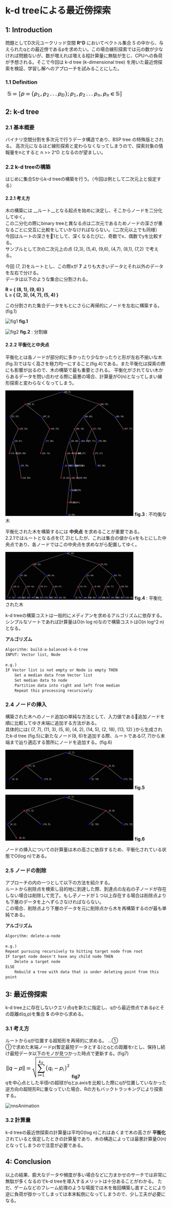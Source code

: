 # k-d treeによる最近傍探索　

## 1: Introduction
問題としてD次元ユークリッド空間 __R^D__ においてベクトル集合 S の中から、与えられたqとの最近傍であるpを求めたい。この場合線形探索では元の数が少なければ問題ないが、数が増えれば増える程計算量に無駄が生じ、CPUへの負荷が予想される。そこで今回は k-d tree (k-dimensional tree) を用いた最近傍探索を検証、学習し解へのアプローチを試みることにした。

### 1.1 Definition

![img05](./kdtree_img/img05.jpg)

## 2: k-d tree 

### 2.1 基本概要

バイナリ空間分割を多次元で行うデータ構造であり、BSP tree の特殊版とされる。
高次元になるほど線形探索と変わらなくなってしまうので、探索対象の情報量をnとすると n >> 2^D となるのが望ましい。  


### 2.2 k-d treeの構築

はじめに集合Sからk-d treeの構築を行う。（今回は例として二次元上と仮定する）

#### 2.2.1 考え方

木の構築には __ルート__となる起点を始めに決定し、そこからノードを二分化してゆく。  
この二分化の際にbinary treeと異なる点は二次元であるためノードの深さが重なるごとに交互に比較をしていかなければならない。（二次元以上でも同様）  
今回はルートの深さを1として、深くなるたびに、奇数でx、偶数でyを比較する。  
サンプルとして次の二次元上の点 (2,3), (5,4), (9,6), (4,7), (8,1), (7,2) で考える。  


今回 (7, 2)をルートとし、この際xが __7__ よりも大きいデータとそれ以外のデータを左右で分ける。  
データは以下のような集合に分割される。  

__R = { (8, 1), (9, 6) }__  
__L = { (2, 3), (4, 7), (5, 4) }__

この分割された集合データをもとにさらに再帰的にノードを左右に構築する。(fig.1)


![fig1](http://upload.wikimedia.org/wikipedia/commons/thumb/2/25/Tree_0001.svg/300px-Tree_0001.svg.png) __fig.1__  

  

![fig2](http://upload.wikimedia.org/wikipedia/commons/thumb/b/bf/Kdtree_2d.svg/370px-Kdtree_2d.svg.png) 
__fig.2__ : 分割線



#### 2.2.2 平衡化と中央点
平衡化とは各ノードが部分的に多かったり少なかったりと形が左右不揃いな木(fig.3)ではなく高さを極力均一にすること(fig.4)である。また平衡化は探索の際にも影響が出るので、木の構築で最も重要とされる。
平衡化がされてない木からあるデータを問い合わせる際に最悪の場合、計算量がO(n)となってしまい線形探索と変わらなくなってしまう。

![fig3](./kdtree_img/img01.jpg) 
__fig.3__ : 不均衡な木


平衡化された木を構築するには __中央点__ を求めることが重要である。  
2.2.1ではルートとなる点を(7, 2)としたが、これは集合の値からxをもとにした中央点であり、各ノードではこの中央点を求めながら配置してゆく。  

![fig4](./kdtree_img/img02.jpg) 
__fig.4__ : 平衡化された木

k-d treeの構築コストは一般的にメディアンを求めるアルゴリズムに依存する。シンプルなソートであれば計算量はO(n log n)なので構築コストはO(n log^2 n)となる。  

__アルゴリズム__
```
Algorithm: build-a-balanced-k-d-tree
INPUT: Vector list, Node

e.g.)
IF Vector list is not empty or Node is empty THEN
	Get a median data from Vector list
	Set median data to node	
	Partition data into right and left from median
	Repeat this processing recursively
```

### 2.4 ノードの挿入
構築された木へのノード追加の単純な方法として、入力値である追加ノードを順に比較してゆき末端に追加する方法がある。  
具体的には{ (7, 7), (11, 3), (5, 8), (4, 2), (14, 5), (2, 18), (13, 12) }から生成されたk-d tree (fig.5)に新たなノード(8, 6)を追加する際、ルートである(7, 7)から末端まで辿り適応する箇所にノードを追加する。(fig.6)

![fig5](./kdtree_img/img03.jpg) __fig.5__

![fig6](./kdtree_img/img04.jpg) __fig.6__

ノードの挿入についての計算量は木の高さに依存するため、平衡化されている状態でO(log n)である。

### 2.5 ノードの削除
アプローチの内の一つとして以下の方法を紹介する。  
ルートから削除点を検索し目的地に到達した際、到達点の左右の子ノードが存在しない場合は削除して完了。もし子ノードが１つ以上存在する場合は削除点よりも下層のデータを上へずらさなければならない。  
この場合、削除点より下層のデータを元に削除点から木を再構築するのが最も単純である。


__アルゴリズム__
```
Algorithm: delete-a-node

e.g.)
Repeat pursuing recursively to hitting target node from root
IF target node doesn't have any child node THEN
	Delete a target node
ELSE
	Rebuild a tree with data that is under deleting point from this point
```


## 3: 最近傍探索
k-d tree上に存在しないクエリ点qを新たに指定し、qから最近傍点であるpとその距離d(q,p)を集合 __S__ の中から求める。


### 3.1 考え方

ルートからqが位置する超矩形を再帰的に求める。 ...①  
①で求めた末端ノードp(暫定最短データとする)とqとの距離をrとし、保持し続け最短データ以下のモノが見つかった時点で更新する。(fig7)  
![img06](./kdtree_img/img06.jpg) __fig7__  
qを中心点とした半径rの超球がqとp.axisを比較した際にqが位置していなかった逆方向の超矩形Rに重なっていた場合、Rの方もバックトラッキングにより探索する。

![nnsAnimation](https://raw.githubusercontent.com/shuhei-komino/survey/master/01_Computer_Science/Algorithms_and_data_structures/kdtree_img/nnsAnimation.gif)



### 3.2 計算量

k-d treeの最近傍探索の計算量は平均O(log n)これはあくまで木の高さが __平衡化__ されていると仮定したときの計算量であり、木の構造によっては最悪計算量O(n)となってしまうので注意が必要である。


## 4: Conclusion
以上の結果、膨大なデータや頻度が多い場合などに力まかせのサーチでは非常に無駄が多くなるのでk-d treeを導入するメリットは十分あることがわかる。
ただ、ゲームなどのフレーム処理のような場面では木を毎回構築し直すことにより逆に負荷が掛かってしまっては本末転倒になってしまうので、少し工夫が必要になる。